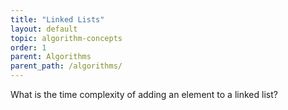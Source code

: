 ```yaml
---
title: "Linked Lists"
layout: default
topic: algorithm-concepts
order: 1
parent: Algorithms
parent_path: /algorithms/
---
```

What is the time complexity of adding an element to a linked list?